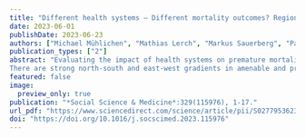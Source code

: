 ```yaml
---
title: "Different health systems – Different mortality outcomes? Regional disparities in avoidable mortality across German-speaking Europe, 1992–2019"
date: 2023-06-01
publishDate: 2023-06-23
authors: ["Michael Mühlichen", "Mathias Lerch", "Markus Sauerberg", "Pavel Grigoriev"]
publication_types: ["2"]
abstract: "Evaluating the impact of health systems on premature mortality across different countries is a very challenging task, as it is hardly possible to disentangle it from the influence of contextual factors such as cultural differences. In this respect, the German-speaking area in Central Europe (Austria, Germany, South Tyrol and large parts of Switzerland) represents a unique ‘natural experiment’ setting: While being exposed to different health policies, they share a similar culture and language. To assess the impact of different health systems on mortality differentials across the German-speaking area, we relied on the concept of avoidable mortality. Based on official mortality statistics, we aggregated causes of death below age 75 that are either 1) amenable to health care or 2) avoidable through primary prevention. We calculated standardised death rates and constructed cause-deleted life tables for 9 Austrian, 96 German, 1 Italian and 5 Swiss regions from 1992 to 2019, harmonised according to the current territorial borders.
There are strong north-south and east-west gradients in amenable and preventable mortality across the studied regions to the advantage of the southwest. However, the Swiss regions still show significantly lower mortality levels than the neighbouring regions in southern Germany. Eliminating avoidable deaths from the life tables reduces spatial inequality in life expectancy in 2017/2019 by 30% for men and 28% for women. The efficiency of health policies in assuring timely and adequate health care and in preventing risk-relevant behaviour has room for improvement in all German regions, especially in the north, west and east, and in eastern Austria as well."
featured: false
image:
  preview_only: true
publication: "*Social Science & Medicine*:329(115976), 1-17."
url_pdf: "https://www.sciencedirect.com/science/article/pii/S0277953623003337"
doi: "https://doi.org/10.1016/j.socscimed.2023.115976"
---
```

